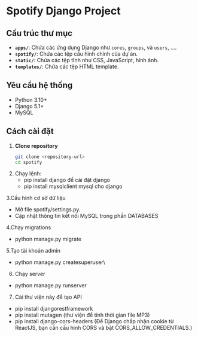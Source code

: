 # Spotify Django Project

## Cấu trúc thư mục

- **`apps/`**: Chứa các ứng dụng Django như `cores`, `groups`, và `users`, ....
- **`spotify/`**: Chứa các tệp cấu hình chính của dự án.
- **`static/`**: Chứa các tệp tĩnh như CSS, JavaScript, hình ảnh.
- **`templates/`**: Chứa các tệp HTML template.

## Yêu cầu hệ thống

- Python 3.10+
- Django 5.1+
- MySQL

## Cách cài đặt

1. **Clone repository**
   ```bash
   git clone <repository-url>
   cd spotify
2. Chạy lệnh:
   - pip install django để cài đặt django
   - pip install mysqlclient mysql cho django
     
3.Cấu hình cơ sở dữ liệu
  - Mở file spotify/settings.py.  
  - Cập nhật thông tin kết nối MySQL trong phần DATABASES  
    
4.Chạy migrations
  - python manage.py migrate

5.Tạo tài khoản admin
  - python manage.py createsuperuser\

6. Chạy server
 - python manage.py runserver

7. Cài thư viện này để tạo API
  - pip install djangorestframework
  - pip install mutagen (thư viện để tính thời gian file MP3)
  - pip install django-cors-headers (Để Django chấp nhận cookie từ ReactJS, bạn   cần cấu hình CORS và bật CORS_ALLOW_CREDENTIALS.)

